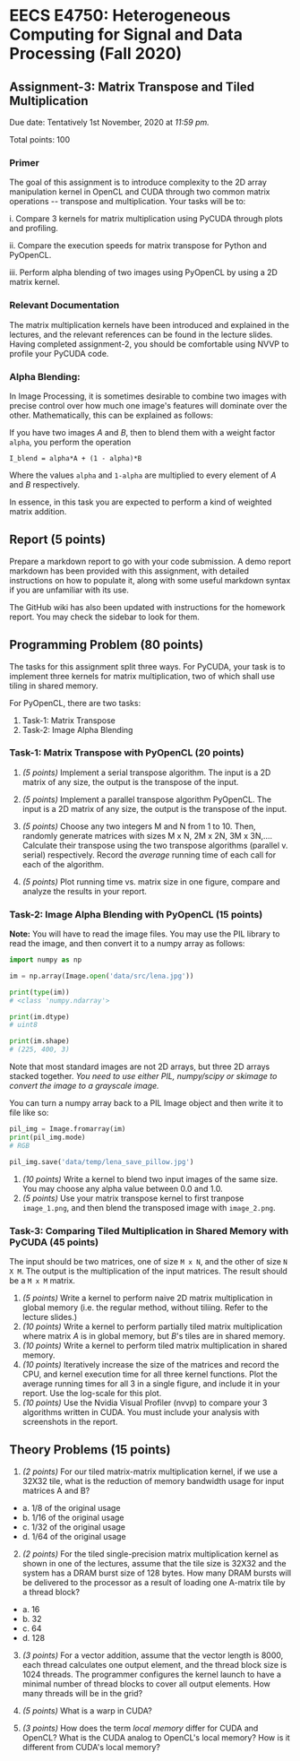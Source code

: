 # EECS E4750: Heterogeneous Computing for Signal and Data Processing (Fall 2020)

## Assignment-3: Matrix Transpose and Tiled Multiplication

Due date: Tentatively 1st November, 2020 at *11:59 pm.*

Total points: 100

### Primer

The goal of this assignment is to introduce complexity to the 2D array manipulation kernel in OpenCL and CUDA through two common matrix operations -- transpose and multiplication. Your tasks will be to: 

i. Compare 3 kernels for matrix multiplication using PyCUDA through plots and profiling. 

ii. Compare the execution speeds for matrix transpose for Python and PyOpenCL.

iii. Perform alpha blending of two images using PyOpenCL by using a 2D matrix kernel.


### Relevant Documentation

The matrix multiplication kernels have been introduced and explained in the lectures, and the relevant references can be found in the lecture slides. Having completed assignment-2, you should be comfortable using NVVP to profile your PyCUDA code. 

### Alpha Blending:

In Image Processing, it is sometimes desirable to combine two images with precise control over how much one image's features will dominate over the other. Mathematically, this can be explained as follows:

If you have two images *A* and *B*, then to blend them with a weight factor `alpha`, you perform the operation

```
I_blend = alpha*A + (1 - alpha)*B
```

Where the values `alpha` and `1-alpha` are multiplied to every element of *A* and  *B* respectively. 

In essence, in this task you are expected to perform a kind of weighted matrix addition.


## Report (5 points)

Prepare a markdown report to go with your code submission. A demo report markdown has been provided with this assignment, with detailed instructions on how to populate it, along with some useful markdown syntax if you are unfamiliar with its use. 

The GitHub wiki has also been updated with instructions for the homework report. You may check the sidebar to look for them.

## Programming Problem (80 points)

The tasks for this assignment split three ways. For PyCUDA, your task is to implement three kernels for matrix multiplication, two of which shall use tiling in shared memory. 

For PyOpenCL, there are two tasks:
1. Task-1: Matrix Transpose
2. Task-2: Image Alpha Blending
 

### Task-1: Matrix Transpose with PyOpenCL (20 points)
1. *(5 points)* Implement a serial transpose algorithm. The input is a 2D matrix of any size, the output is the transpose of the input.
2. *(5 points)* Implement a parallel transpose algorithm PyOpenCL. The input is a 2D matrix of any size, the output is the transpose of the input.

3. *(5 points)* Choose any two integers M and N from 1 to 10. Then, randomly generate matrices with sizes M x N, 2M x 2N, 3M x 3N,.... Calculate their transpose using the two transpose algorithms (parallel v. serial) respectively. Record the *average* running time of each call for each of the algorithm.

4. *(5 points)* Plot running time vs. matrix size in one figure, compare and analyze the results in your report.

### Task-2: Image Alpha Blending with PyOpenCL (15 points)

**Note:** You will have to read the image files. You may use the PIL library to read the image, and then convert it to a numpy array as follows:

```python
import numpy as np

im = np.array(Image.open('data/src/lena.jpg'))

print(type(im))
# <class 'numpy.ndarray'>

print(im.dtype)
# uint8

print(im.shape)
# (225, 400, 3)
```

Note that most standard images are not 2D arrays, but three 2D arrays stacked together. *You need to use either PIL, numpy/scipy or skimage to convert the image to a grayscale image.*

You can turn a numpy array back to a PIL Image object and then write it to file like so:

```python
pil_img = Image.fromarray(im)
print(pil_img.mode)
# RGB

pil_img.save('data/temp/lena_save_pillow.jpg')

```


1. *(10 points)* Write a kernel to blend two input images of the same size. You may choose any alpha value between 0.0 and 1.0. 
2. *(5 points)* Use your matrix transpose kernel to first tranpose `image_1.png`, and then blend the transposed image with `image_2.png`.

### Task-3: Comparing Tiled Multiplication in Shared Memory with PyCUDA (45 points)

The input should be two matrices, one of size `M x N`, and the other of size `N X M`. The output is the multiplication of the input matrices. The result should be a `M x M` matrix.

1. *(5 points)* Write a kernel to perform naive 2D matrix multiplication in global memory (i.e. the regular method, without tiliing. Refer to the lecture slides.)
2. *(10 points)* Write a kernel to perform partially tiled matrix multiplication where matrix *A* is in global memory, but *B*'s tiles are in shared memory.
3. *(10 points)* Write a kernel to perform tiled matrix multiplication in shared memory.
4. *(10 points)* Iteratively increase the size of the matrices and record the CPU, and kernel execution time for all three kernel functions. Plot the average running times for all 3 in a single figure, and include it in your report. Use the log-scale for this plot.
5. *(10 points)* Use the Nvidia Visual Profiler (nvvp) to compare your 3 algorithms written in CUDA. You must include your analysis with screenshots in the report.


## Theory Problems (15 points)

1. *(2 points)* For our tiled matrix-matrix multiplication kernel, if we use a 32X32 tile, what is the reduction of memory bandwidth usage for input matrices A and B?

* a. 1/8 of the original usage
* b. 1/16 of the original usage 
* c. 1/32 of the original usage 
* d. 1/64 of the original usage

2. *(2 points)* For the tiled single-precision matrix multiplication kernel as shown in one of the lectures, assume that the tile size is 32X32 and the system has a DRAM burst size of 128 bytes. How many DRAM bursts will be delivered to the processor as a result of loading one A-matrix tile by a thread block?
* a. 16
* b. 32 
* c. 64 
* d. 128

3. *(3 points)* For a vector addition, assume that the vector length is 8000, each thread calculates one output element, and the thread block size is 1024 threads. The programmer configures the kernel launch to have a minimal number of thread blocks to cover all output elements. How many threads will be in the grid? 

4. *(5 points)* What is a warp in CUDA?

5. *(3 points)* How does the term *local memory* differ for CUDA and OpenCL? What is the CUDA analog to OpenCL's local memory? How is it different from CUDA's local memory?

